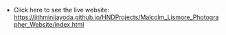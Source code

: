 * Click here to see the live website: https://jithminijayoda.github.io/HNDProjects/Malcolm_Lismore_Photographer_Website/index.html
